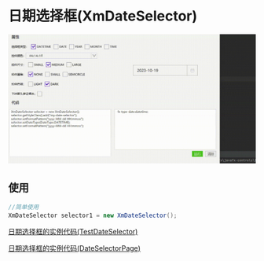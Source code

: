 # 日期选择框(XmDateSelector)

![button](../images/dateSelector.gif)



## 使用

```java
//简单使用
XmDateSelector selector1 = new XmDateSelector();
```



[日期选择框的实例代码(TestDateSelector)](../../Example/src/main/java/com/xm2013/example/test/TestDateSelector.java)

[日期选择框的实例代码(DateSelectorPage)](../../Example/src/main/java/com/xm2013/example/example/page/DateSelectorPage.java)



